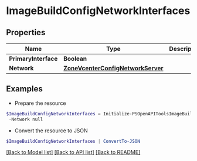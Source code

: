 # ImageBuildConfigNetworkInterfaces
## Properties

Name | Type | Description | Notes
------------ | ------------- | ------------- | -------------
**PrimaryInterface** | **Boolean** |  | [optional] 
**Network** | [**ZoneVcenterConfigNetworkServer**](ZoneVcenterConfigNetworkServer.md) |  | [optional] 

## Examples

- Prepare the resource
```powershell
$ImageBuildConfigNetworkInterfaces = Initialize-PSOpenAPIToolsImageBuildConfigNetworkInterfaces  -PrimaryInterface null `
 -Network null
```

- Convert the resource to JSON
```powershell
$ImageBuildConfigNetworkInterfaces | ConvertTo-JSON
```

[[Back to Model list]](../README.md#documentation-for-models) [[Back to API list]](../README.md#documentation-for-api-endpoints) [[Back to README]](../README.md)


